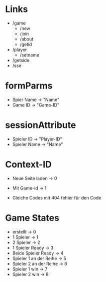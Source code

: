 # Links 
  - /game
    - /new
    - /join
    - /about
    - /getid
  - /player
    - /setname
  - /getside
  - /sse

# formParms
  - Spier Name -> "Name"
  - Game ID -> "Game-ID"

# sessionAttribute
  - Spieler ID -> "Player-ID"  
  - Spieler Name -> "Name"

# Context-ID
  - Neue Seite laden -> 0
  - Mit Game-id -> 1

  - Gleiche Codes mit 404 fehler für den Code 

# Game States 
  - erstellt -> 0 
  - 1 Spieler -> 1
  - 2 Spieler -> 2
  - 1 Spieler Ready -> 3
  - Beide Spieler Ready -> 4
  - Spieler 1 an der Reihe -> 5
  - Spieler 2 an der Reihe -> 6
  - Spieler 1 win -> 7
  - Spieler 2 win -> 8 